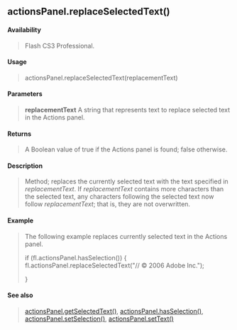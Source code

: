 ## actionsPanel.replaceSelectedText()

#### Availability

> Flash CS3 Professional.

#### Usage

> actionsPanel.replaceSelectedText(replacementText)

#### Parameters

> **replacementText** A string that represents text to replace selected text in the Actions panel.

#### Returns

> A Boolean value of true if the Actions panel is found; false otherwise.

#### Description

> Method; replaces the currently selected text with the text specified in *replacementText*. If *replacementText* contains more characters than the selected text, any characters following the selected text now follow *replacementText*; that is, they are not overwritten.

#### Example

> The following example replaces currently selected text in the Actions panel.
>
> if (fl.actionsPanel.hasSelection()) { fl.actionsPanel.replaceSelectedText("// © 2006 Adobe Inc.");
>
> }

#### See also

> [actionsPanel.getSelectedText()](#_bookmark35), [actionsPanel.hasSelection()](#_bookmark37), [actionsPanel.setSelection()](#_bookmark40), [actionsPanel.setText()](#_bookmark41)
